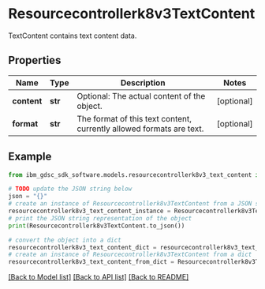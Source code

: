 # Resourcecontrollerk8v3TextContent

TextContent contains text content data.

## Properties

Name | Type | Description | Notes
------------ | ------------- | ------------- | -------------
**content** | **str** | Optional: The actual content of the object. | [optional] 
**format** | **str** | The format of this text content, currently allowed formats are text. | [optional] 

## Example

```python
from ibm_gdsc_sdk_software.models.resourcecontrollerk8v3_text_content import Resourcecontrollerk8v3TextContent

# TODO update the JSON string below
json = "{}"
# create an instance of Resourcecontrollerk8v3TextContent from a JSON string
resourcecontrollerk8v3_text_content_instance = Resourcecontrollerk8v3TextContent.from_json(json)
# print the JSON string representation of the object
print(Resourcecontrollerk8v3TextContent.to_json())

# convert the object into a dict
resourcecontrollerk8v3_text_content_dict = resourcecontrollerk8v3_text_content_instance.to_dict()
# create an instance of Resourcecontrollerk8v3TextContent from a dict
resourcecontrollerk8v3_text_content_from_dict = Resourcecontrollerk8v3TextContent.from_dict(resourcecontrollerk8v3_text_content_dict)
```
[[Back to Model list]](../README.md#documentation-for-models) [[Back to API list]](../README.md#documentation-for-api-endpoints) [[Back to README]](../README.md)


